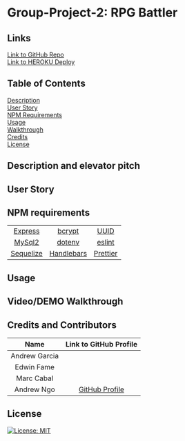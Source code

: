 # Group-Project-2: RPG Battler

## Links
[Link to GitHub Repo](https://github.com/aagarc9/Group-Project-2)</br>
[Link to HEROKU Deploy]()

## Table of Contents
[Description](#description-and-elevator-pitch)</br>
[User Story](#user-story)</br>
[NPM Requirements](#npm-requirements)</br>
[Usage](#usage)</br>
[Walkthrough](#videodemo-walkthrough)</br>
[Credits](#credits-and-contributors)</br>
[License](#license)</br>
## Description and elevator pitch

## User Story

## NPM requirements
|  |  |  |
| :---: | :---: | :---: |
| [Express](https://expressjs.com/) | [bcrypt](https://www.npmjs.com/package/bcrypt) | [UUID](https://www.npmjs.com/package/uuid) |
| [MySql2](https://www.npmjs.com/package/mysql2) | [dotenv](https://www.npmjs.com/package/dotenv) | [eslint](https://eslint.org/) |
| [Sequelize](https://www.npmjs.com/package/sequelize) | [Handlebars](https://handlebarsjs.com/) | [Prettier](https://www.npmjs.com/package/prettier) |


## Usage

## Video/DEMO Walkthrough

## Credits and Contributors
| Name | Link to GitHub Profile |
| :---: | :---: |
| Andrew Garcia | |
| Edwin Fame | |
|Marc Cabal |
|Andrew Ngo | [GitHub Profile](https://github.com/MiinoSil) |

## License

[![License: MIT](https://img.shields.io/badge/License-MIT-yellow.svg)](https://opensource.org/licenses/MIT)
